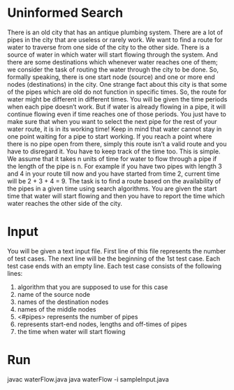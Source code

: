 # Uninformed Search
There is an old city that has an antique plumbing system. There are a lot of pipes in the city that are useless or rarely work. We want to find a route for water to traverse from one side of the city to the other side. There is a source of water in which water will start flowing through the system. And there are some destinations which whenever water reaches one of them; we consider the task of routing the water through the city to be done. So, formally speaking, there is one start node (source) and one or more end nodes (destinations) in the city.
One strange fact about this city is that some of the pipes which are old do not function in specific times. So, the route for water might be different in different times. You will be given the time periods when each pipe doesn’t work. But if water is already flowing in a pipe, it will continue flowing even if time reaches one of those periods. You just have to make sure that when you want to select the next pipe for the rest of your water route, it is in its working time! Keep in mind that water cannot stay in one point waiting for a pipe to start working. If you reach a point where there is no pipe open from there, simply this route isn’t a valid route and you have to disregard it.
You have to keep track of the time too. This is simple. We assume that it takes n units of time for water to flow through a pipe if the length of the pipe is n. For example if you have two pipes with length 3 and 4 in your route till now and you have started from time 2, current time will be 2 + 3 + 4 = 9.
The task is to find a route based on the availability of the pipes in a given time using search algorithms. You are given the start time that water will start flowing and then you have to report the time which water reaches the other side of the city.

# Input
You will be given a text input file. First line of this file represents the number of test cases. The next line will be the beginning of the 1st test case. Each test case ends with an empty line. Each test case consists of the following lines:
1. <task> algorithm that you are supposed to use for this case
2. <source> name of the source node
3. <destinations> names of the destination nodes
4. <middle nodes> names of the middle nodes
5. <#pipes> represents the number of pipes
6. <graph> represents start-end nodes, lengths and off-times of pipes
7. <start-time> the time when water will start flowing

# Run
javac waterFlow.java
java waterFlow -i sampleInput.java
